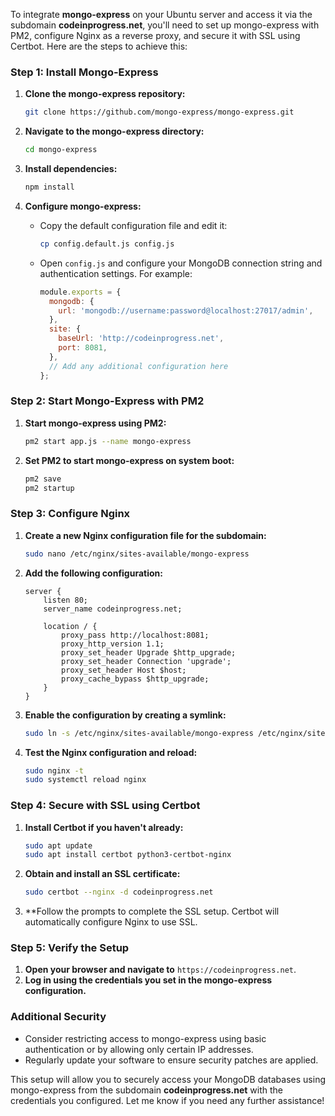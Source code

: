 To integrate **mongo-express** on your Ubuntu server and access it via the subdomain **codeinprogress.net**, you'll need to set up mongo-express with PM2, configure Nginx as a reverse proxy, and secure it with SSL using Certbot. Here are the steps to achieve this:

### Step 1: Install Mongo-Express

1. **Clone the mongo-express repository:**
   ```bash
   git clone https://github.com/mongo-express/mongo-express.git
   ```

2. **Navigate to the mongo-express directory:**
   ```bash
   cd mongo-express
   ```

3. **Install dependencies:**
   ```bash
   npm install
   ```

4. **Configure mongo-express:**
   - Copy the default configuration file and edit it:
     ```bash
     cp config.default.js config.js
     ```
   - Open `config.js` and configure your MongoDB connection string and authentication settings. For example:
     ```javascript
     module.exports = {
       mongodb: {
         url: 'mongodb://username:password@localhost:27017/admin',
       },
       site: {
         baseUrl: 'http://codeinprogress.net',
         port: 8081,
       },
       // Add any additional configuration here
     };
     ```

### Step 2: Start Mongo-Express with PM2

1. **Start mongo-express using PM2:**
   ```bash
   pm2 start app.js --name mongo-express
   ```

2. **Set PM2 to start mongo-express on system boot:**
   ```bash
   pm2 save
   pm2 startup
   ```

### Step 3: Configure Nginx

1. **Create a new Nginx configuration file for the subdomain:**
   ```bash
   sudo nano /etc/nginx/sites-available/mongo-express
   ```

2. **Add the following configuration:**
   ```nginx
   server {
       listen 80;
       server_name codeinprogress.net;

       location / {
           proxy_pass http://localhost:8081;
           proxy_http_version 1.1;
           proxy_set_header Upgrade $http_upgrade;
           proxy_set_header Connection 'upgrade';
           proxy_set_header Host $host;
           proxy_cache_bypass $http_upgrade;
       }
   }
   ```

3. **Enable the configuration by creating a symlink:**
   ```bash
   sudo ln -s /etc/nginx/sites-available/mongo-express /etc/nginx/sites-enabled/
   ```

4. **Test the Nginx configuration and reload:**
   ```bash
   sudo nginx -t
   sudo systemctl reload nginx
   ```

### Step 4: Secure with SSL using Certbot

1. **Install Certbot if you haven't already:**
   ```bash
   sudo apt update
   sudo apt install certbot python3-certbot-nginx
   ```

2. **Obtain and install an SSL certificate:**
   ```bash
   sudo certbot --nginx -d codeinprogress.net
   ```

3. **Follow the prompts to complete the SSL setup. Certbot will automatically configure Nginx to use SSL.

### Step 5: Verify the Setup

1. **Open your browser and navigate to** `https://codeinprogress.net`.
2. **Log in using the credentials you set in the mongo-express configuration.**

### Additional Security

- Consider restricting access to mongo-express using basic authentication or by allowing only certain IP addresses.
- Regularly update your software to ensure security patches are applied.

This setup will allow you to securely access your MongoDB databases using mongo-express from the subdomain **codeinprogress.net** with the credentials you configured. Let me know if you need any further assistance!
